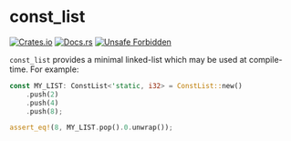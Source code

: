 # const_list

[![Crates.io](https://img.shields.io/crates/v/const_list.svg)](https://crates.io/crates/const_list)
[![Docs.rs](https://docs.rs/const_list/badge.svg)](https://docs.rs/const_list)
[![Unsafe Forbidden](https://img.shields.io/badge/unsafe-forbidden-success.svg)](https://github.com/rust-secure-code/safety-dance/)

`const_list` provides a minimal linked-list which may be used at compile-time. For example:

```rust
const MY_LIST: ConstList<'static, i32> = ConstList::new()
    .push(2)
    .push(4)
    .push(8);

assert_eq!(8, MY_LIST.pop().0.unwrap());
```